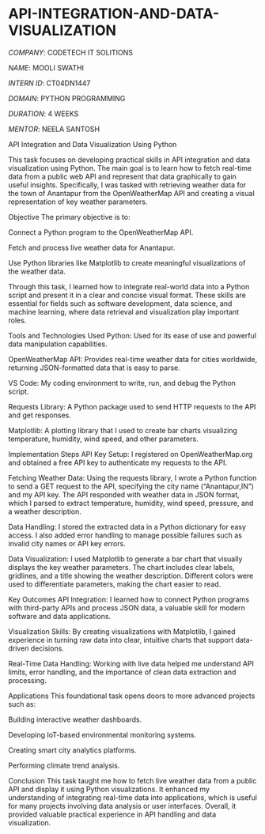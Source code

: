 # API-INTEGRATION-AND-DATA-VISUALIZATION

*COMPANY*: CODETECH IT SOLITIONS

*NAME*: MOOLI SWATHI

*INTERN ID*: CT04DN1447

*DOMAIN*: PYTHON PROGRAMMING

*DURATION*: 4 WEEKS

*MENTOR*: NEELA SANTOSH

API Integration and Data Visualization Using Python

This task focuses on developing practical skills in API integration and data visualization using Python. The main goal is to learn how to fetch real-time data from a public web API and represent that data graphically to gain useful insights. Specifically, I was tasked with retrieving weather data for the town of Anantapur from the OpenWeatherMap API and creating a visual representation of key weather parameters.

Objective
The primary objective is to:

Connect a Python program to the OpenWeatherMap API.

Fetch and process live weather data for Anantapur.

Use Python libraries like Matplotlib to create meaningful visualizations of the weather data.

Through this task, I learned how to integrate real-world data into a Python script and present it in a clear and concise visual format. These skills are essential for fields such as software development, data science, and machine learning, where data retrieval and visualization play important roles.

Tools and Technologies Used
Python: Used for its ease of use and powerful data manipulation capabilities.

OpenWeatherMap API: Provides real-time weather data for cities worldwide, returning JSON-formatted data that is easy to parse.

VS Code: My coding environment to write, run, and debug the Python script.

Requests Library: A Python package used to send HTTP requests to the API and get responses.

Matplotlib: A plotting library that I used to create bar charts visualizing temperature, humidity, wind speed, and other parameters.

Implementation Steps
API Key Setup:
I registered on OpenWeatherMap.org and obtained a free API key to authenticate my requests to the API.

Fetching Weather Data:
Using the requests library, I wrote a Python function to send a GET request to the API, specifying the city name (“Anantapur,IN”) and my API key. The API responded with weather data in JSON format, which I parsed to extract temperature, humidity, wind speed, pressure, and a weather description.

Data Handling:
I stored the extracted data in a Python dictionary for easy access. I also added error handling to manage possible failures such as invalid city names or API key errors.

Data Visualization:
I used Matplotlib to generate a bar chart that visually displays the key weather parameters. The chart includes clear labels, gridlines, and a title showing the weather description. Different colors were used to differentiate parameters, making the chart easier to read.

Key Outcomes
API Integration:
I learned how to connect Python programs with third-party APIs and process JSON data, a valuable skill for modern software and data applications.

Visualization Skills:
By creating visualizations with Matplotlib, I gained experience in turning raw data into clear, intuitive charts that support data-driven decisions.

Real-Time Data Handling:
Working with live data helped me understand API limits, error handling, and the importance of clean data extraction and processing.

Applications
This foundational task opens doors to more advanced projects such as:

Building interactive weather dashboards.

Developing IoT-based environmental monitoring systems.

Creating smart city analytics platforms.

Performing climate trend analysis.

Conclusion
This task taught me how to fetch live weather data from a public API and display it using Python visualizations. It enhanced my understanding of integrating real-time data into applications, which is useful for many projects involving data analysis or user interfaces. Overall, it provided valuable practical experience in API handling and data visualization.
